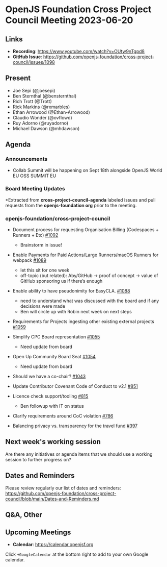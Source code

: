 # OpenJS Foundation Cross Project Council Meeting 2023-06-20

## Links

* **Recording**: https://www.youtube.com/watch?v=OUtw9nTgpd8
* **GitHub Issue**: https://github.com/openjs-foundation/cross-project-council/issues/1098

## Present

* Joe Sepi (@joesepi)
* Ben Sternthal (@bensternthal)
* Rich Trott (@Trott)
* Rick Markins (@rxmarbles)
* Ethan Arrowood (@Ethan-Arrowood)
* Claudio Wonder (@ovflowd)
* Ruy Adorno (@ruyadorno)
* Michael Dawson (@mhdawson)

## Agenda

### Announcements

* Collab Summit will be happening on Sept 18th alongside OpenJS World EU OSS SUMMIT EU

### Board Meeting Updates

*Extracted from **cross-project-council-agenda** labeled issues and pull requests from the **openjs-foundation org** prior to the meeting.

### openjs-foundation/cross-project-council

* Document process for requesting Organisation Billing (Codespaces + Runners + Etc) [#1092](https://github.com/openjs-foundation/cross-project-council/issues/1092)
	* Brainstorm in issue!

* Enable Payments for Paid Actions/Large Runners/macOS Runners for webpack [#1089](https://github.com/openjs-foundation/cross-project-council/issues/1089)
	* let this sit for one week
	* off-topic (but related): Aby/GitHub -> proof of concept -> value of GitHub sponsoring us if there’s enough

* Enable ability to have pseudonimity for EasyCLA. [#1088](https://github.com/openjs-foundation/cross-project-council/issues/1088)
	* need to understand what was discussed with the board and if any decisions were made
	* Ben will circle up with Robin next week on next steps

* Requirements for Projects ingesting other existing external projects [#1059](https://github.com/openjs-foundation/cross-project-council/issues/1059)

* Simplify CPC Board representation [#1055](https://github.com/openjs-foundation/cross-project-council/pull/1055)
	* Need update from board

* Open Up Community Board Seat [#1054](https://github.com/openjs-foundation/cross-project-council/issues/1054)
	* Need update from board

* Should we have a co-chair? [#1043](https://github.com/openjs-foundation/cross-project-council/issues/1043)

* Update Contributor Covenant Code of Conduct to v2.1 [#851](https://github.com/openjs-foundation/cross-project-council/pull/851)

* Licence check support/tooling [#815](https://github.com/openjs-foundation/cross-project-council/issues/815)
	* Ben followup with IT on status

* Clarify requirements around CoC violation [#786](https://github.com/openjs-foundation/cross-project-council/issues/786)

* Balancing privacy vs. transparency for the travel fund [#397](https://github.com/openjs-foundation/cross-project-council/issues/397)

## Next week's working session

Are there any initiatives or agenda items that we should use a working session to further progress on?

## Dates and Reminders

Please review regularly our list of dates and reminders:
https://github.com/openjs-foundation/cross-project-council/blob/main/Dates-and-Reminders.md

## Q&A, Other

## Upcoming Meetings

* **Calendar**: <https://calendar.openjsf.org>

Click `+GoogleCalendar` at the bottom right to add to your own Google calendar.
